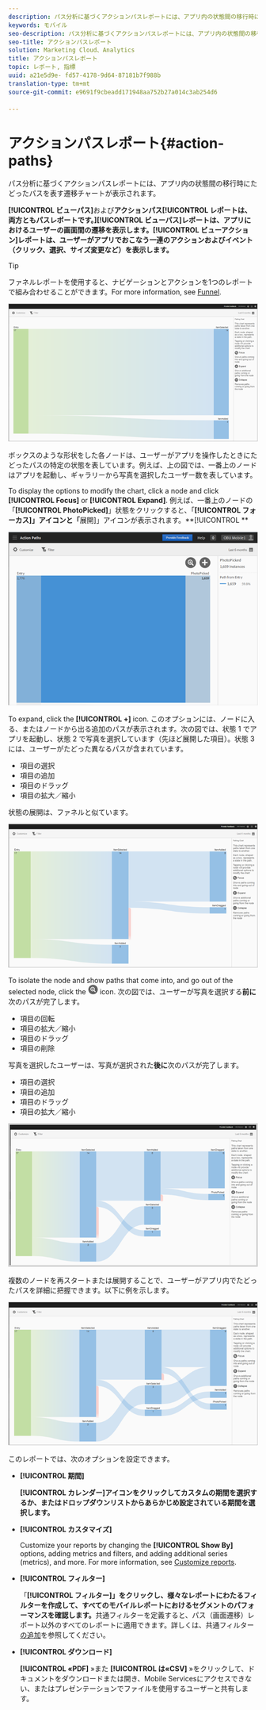 ```yaml
---
description: パス分析に基づくアクションパスレポートには、アプリ内の状態間の移行時にたどったパスを表す遷移チャートが表示されます。
keywords: モバイル
seo-description: パス分析に基づくアクションパスレポートには、アプリ内の状態間の移行時にたどったパスを表す遷移チャートが表示されます。
seo-title: アクションパスレポート
solution: Marketing Cloud、Analytics
title: アクションパスレポート
topic: レポート, 指標
uuid: a21e5d9e- fd57-4178-9d64-87181b7f988b
translation-type: tm+mt
source-git-commit: e9691f9cbeadd171948aa752b27a014c3ab254d6

---
```



# アクションパスレポート{#action-paths}

パス分析に基づくアクションパスレポートには、アプリ内の状態間の移行時にたどったパスを表す遷移チャートが表示されます。

**[!UICONTROL ビューパス]**&#x200B;および&#x200B;**アクションパス[!UICONTROL レポートは、両方ともパスレポートです。]****[!UICONTROL ビューパス]レポートは、アプリにおけるユーザーの画面間の遷移を表示します。****[!UICONTROL ビューアクション]レポートは、ユーザーがアプリでおこなう一連のアクションおよびイベント（クリック、選択、サイズ変更など）を表示します。**

>[!TIP]
>
>ファネルレポートを使用すると、ナビゲーションとアクションを1つのレポートで組み合わせることができます。For more information, see [Funnel](/help/using/usage/reports-funnel.md).

![](assets/action_paths.png)

ボックスのような形状をした各ノードは、ユーザーがアプリを操作したときにたどったパスの特定の状態を表しています。例えば、上の図では、一番上のノードはアプリを起動し、ギャラリーから写真を選択したユーザー数を表しています。

To display the options to modify the chart, click a node and click **[!UICONTROL Focus]** or **[!UICONTROL Expand]**. 例えば、一番上のノードの「**[!UICONTROL PhotoPicked]**」状態をクリックすると、「**[!UICONTROL フォーカス]」アイコンと「**&#x200B;展開]」アイコンが表示されます。**[!UICONTROL **

![](assets/action_paths_icons.png)

To expand, click the **[!UICONTROL +]** icon. このオプションには、ノードに入る、またはノードから出る追加のパスが表示されます。次の図では、状態 1 でアプリを起動し、状態 2 で写真を選択しています（先ほど展開した項目）。状態 3 には、ユーザーがたどった異なるパスが含まれています。

* 項目の選択
* 項目の追加
* 項目のドラッグ
* 項目の拡大／縮小

状態の展開は、ファネルと似ています。

![アクションパスの拡大](assets/action_paths_expand.png)

To isolate the node and show paths that come into, and go out of the selected node, click the  ![focus icon](assets/icon_focus.png) icon. 次の図では、ユーザーが写真を選択する&#x200B;**前に**&#x200B;次のパスが完了します。

* 項目の回転
* 項目の拡大／縮小
* 項目のドラッグ
* 項目の削除

写真を選択したユーザーは、写真が選択された&#x200B;**後に**&#x200B;次のパスが完了します。

* 項目の選択
* 項目の追加
* 項目のドラッグ
* 項目の拡大／縮小

![アクションパスのフォーカス](assets/action_paths_focus.png)

複数のノードを再スタートまたは展開することで、ユーザーがアプリ内でたどったパスを詳細に把握できます。以下に例を示します。

![action path multi](assets/action_paths_mult.png)

このレポートでは、次のオプションを設定できます。

* **[!UICONTROL 期間]**

   **[!UICONTROL カレンダー]アイコンをクリックしてカスタムの期間を選択するか、またはドロップダウンリストからあらかじめ設定されている期間を選択します。**

* **[!UICONTROL カスタマイズ]**

   Customize your reports by changing the **[!UICONTROL Show By]** options, adding metrics and filters, and adding additional series (metrics), and more. For more information, see [Customize reports](/help/using/usage/reports-customize/reports-customize.md).

* **[!UICONTROL フィルター]**

   「**[!UICONTROL フィルター]」をクリックし、様々なレポートにわたるフィルターを作成して、すべてのモバイルレポートにおけるセグメントのパフォーマンスを確認します。**&#x200B;共通フィルターを定義すると、パス（画面遷移）レポート以外のすべてのレポートに適用できます。詳しくは、共通フィルター [の追加](/help/using/usage/reports-customize/t-sticky-filter.md)を参照してください。

* **[!UICONTROL ダウンロード]**

   **[!UICONTROL «PDF]** »また **[!UICONTROL は«CSV]** »をクリックして、ドキュメントをダウンロードまたは開き、Mobile Servicesにアクセスできない、またはプレゼンテーションでファイルを使用するユーザーと共有します。